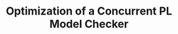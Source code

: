---
title: "Optimization of a Concurrent PL Model Checker" 
authors: Jan-Paul Ramos-Dávila
type: 
category: project
conf: Compilers/Verification
in: Cornell CS 6120
year: Fall 2023
code_link: https://github.com/jpramos-me/CS6120-Project
---